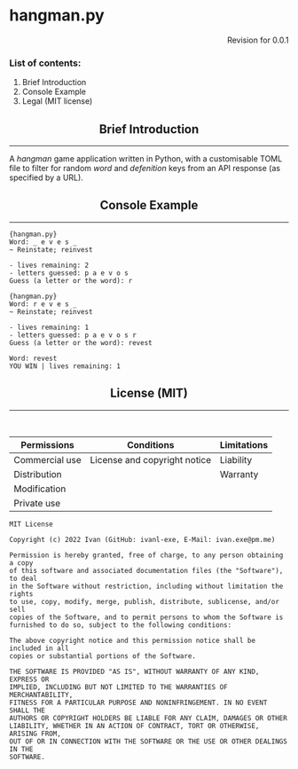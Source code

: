 <h1>hangman.py</h1>

<p style="text-align:right">Revision for 0.0.1</p>

### List of contents:
1. Brief Introduction
2. Console Example
3. Legal (MIT license)

<b><h2 style="text-align:center">Brief Introduction</h3></b>

---

A <i>hangman</i> game application written in Python, with a customisable TOML file to filter for random <i>word</i> and <i>defenition</i> keys from an API response (as specified by a URL).

<b><h2 style="text-align:center">Console Example</h3></b>

---

```
{hangman.py}
Word: _ e v e s _
~ Reinstate; reinvest  

- lives remaining: 2
- letters guessed: p a e v o s
Guess (a letter or the word): r
```

```
{hangman.py}
Word: r e v e s _
~ Reinstate; reinvest  

- lives remaining: 1
- letters guessed: p a e v o s r
Guess (a letter or the word): revest

Word: revest
YOU WIN | lives remaining: 1
```

<b><h2 style="text-align:center">License (MIT)</h3></b>

---
<br>

|Permissions|Conditions|Limitations|
|---|---|---|
|Commercial use|License and copyright notice|Liability|
|Distribution||Warranty|
|Modification|||
|Private use|||

```
MIT License

Copyright (c) 2022 Ivan (GitHub: ivanl-exe, E-Mail: ivan.exe@pm.me)

Permission is hereby granted, free of charge, to any person obtaining a copy
of this software and associated documentation files (the "Software"), to deal
in the Software without restriction, including without limitation the rights
to use, copy, modify, merge, publish, distribute, sublicense, and/or sell
copies of the Software, and to permit persons to whom the Software is
furnished to do so, subject to the following conditions:

The above copyright notice and this permission notice shall be included in all
copies or substantial portions of the Software.

THE SOFTWARE IS PROVIDED "AS IS", WITHOUT WARRANTY OF ANY KIND, EXPRESS OR
IMPLIED, INCLUDING BUT NOT LIMITED TO THE WARRANTIES OF MERCHANTABILITY,
FITNESS FOR A PARTICULAR PURPOSE AND NONINFRINGEMENT. IN NO EVENT SHALL THE
AUTHORS OR COPYRIGHT HOLDERS BE LIABLE FOR ANY CLAIM, DAMAGES OR OTHER
LIABILITY, WHETHER IN AN ACTION OF CONTRACT, TORT OR OTHERWISE, ARISING FROM,
OUT OF OR IN CONNECTION WITH THE SOFTWARE OR THE USE OR OTHER DEALINGS IN THE
SOFTWARE.
```